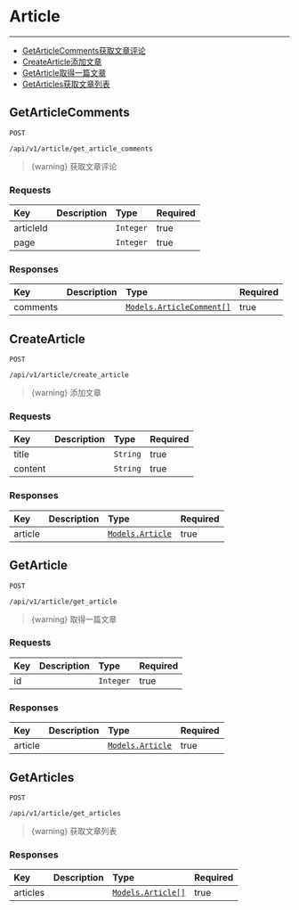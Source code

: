 # Article

---

  - [GetArticleComments获取文章评论](#GetArticleComments)
  - [CreateArticle添加文章](#CreateArticle)
  - [GetArticle取得一篇文章](#GetArticle)
  - [GetArticles获取文章列表](#GetArticles)

<a name="GetArticleComments"></a>
## GetArticleComments

`POST`

`/api/v1/article/get_article_comments`


> {warning} 获取文章评论

### Requests
|Key|Description|Type|Required|
|:-|:-|:-|:-|
|articleId | |`Integer`|true|
|page | |`Integer`|true|

### Responses
|Key|Description|Type|Required|
|:-|:-|:-|:-|
|comments | |[`Models.ArticleComment[]`](/docs/{{version}}/generated/models#ArticleComment)|true|

<a name="CreateArticle"></a>
## CreateArticle

`POST`

`/api/v1/article/create_article`


> {warning} 添加文章

### Requests
|Key|Description|Type|Required|
|:-|:-|:-|:-|
|title | |`String`|true|
|content | |`String`|true|

### Responses
|Key|Description|Type|Required|
|:-|:-|:-|:-|
|article | |[`Models.Article`](/docs/{{version}}/generated/models#Article)|true|

<a name="GetArticle"></a>
## GetArticle

`POST`

`/api/v1/article/get_article`


> {warning} 取得一篇文章

### Requests
|Key|Description|Type|Required|
|:-|:-|:-|:-|
|id | |`Integer`|true|

### Responses
|Key|Description|Type|Required|
|:-|:-|:-|:-|
|article | |[`Models.Article`](/docs/{{version}}/generated/models#Article)|true|

<a name="GetArticles"></a>
## GetArticles

`POST`

`/api/v1/article/get_articles`


> {warning} 获取文章列表

### Responses
|Key|Description|Type|Required|
|:-|:-|:-|:-|
|articles | |[`Models.Article[]`](/docs/{{version}}/generated/models#Article)|true|

